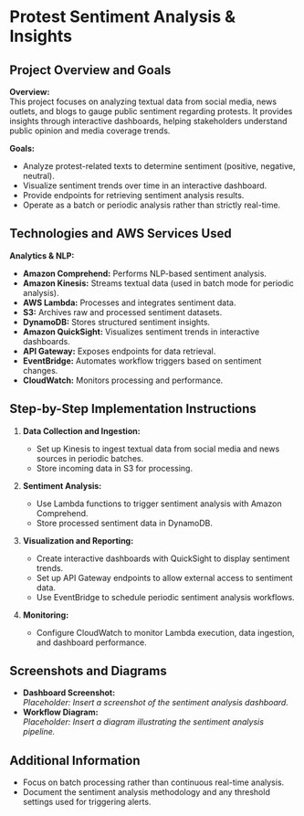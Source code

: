 # Protest Sentiment Analysis & Insights

## Project Overview and Goals

**Overview:**  
This project focuses on analyzing textual data from social media, news outlets, and blogs to gauge public sentiment regarding protests. It provides insights through interactive dashboards, helping stakeholders understand public opinion and media coverage trends.

**Goals:**
- Analyze protest-related texts to determine sentiment (positive, negative, neutral).
- Visualize sentiment trends over time in an interactive dashboard.
- Provide endpoints for retrieving sentiment analysis results.
- Operate as a batch or periodic analysis rather than strictly real-time.

## Technologies and AWS Services Used

**Analytics & NLP:**
- **Amazon Comprehend:** Performs NLP-based sentiment analysis.
- **Amazon Kinesis:** Streams textual data (used in batch mode for periodic analysis).
- **AWS Lambda:** Processes and integrates sentiment data.
- **S3:** Archives raw and processed sentiment datasets.
- **DynamoDB:** Stores structured sentiment insights.
- **Amazon QuickSight:** Visualizes sentiment trends in interactive dashboards.
- **API Gateway:** Exposes endpoints for data retrieval.
- **EventBridge:** Automates workflow triggers based on sentiment changes.
- **CloudWatch:** Monitors processing and performance.

## Step-by-Step Implementation Instructions

1. **Data Collection and Ingestion:**
   - Set up Kinesis to ingest textual data from social media and news sources in periodic batches.
   - Store incoming data in S3 for processing.

2. **Sentiment Analysis:**
   - Use Lambda functions to trigger sentiment analysis with Amazon Comprehend.
   - Store processed sentiment data in DynamoDB.

3. **Visualization and Reporting:**
   - Create interactive dashboards with QuickSight to display sentiment trends.
   - Set up API Gateway endpoints to allow external access to sentiment data.
   - Use EventBridge to schedule periodic sentiment analysis workflows.

4. **Monitoring:**
   - Configure CloudWatch to monitor Lambda execution, data ingestion, and dashboard performance.

## Screenshots and Diagrams

- **Dashboard Screenshot:**  
  *Placeholder: Insert a screenshot of the sentiment analysis dashboard.*
- **Workflow Diagram:**  
  *Placeholder: Insert a diagram illustrating the sentiment analysis pipeline.*

## Additional Information

- Focus on batch processing rather than continuous real-time analysis.
- Document the sentiment analysis methodology and any threshold settings used for triggering alerts.

